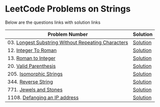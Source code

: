 # LeetCode Problems on Strings
Below are the questions links with solution links


|Problem Number|Solution|
|--------------|--------|
|03. [Longest Substring Without Repeating Characters](https://leetcode.com/problems/longest-substring-without-repeating-characters)|[Solution](https://github.com/HarshOza36/LeetCode_Problems/blob/main/String/P03%20-%20longestSubstrngWithoutRepeatingChars.py)|
|12. [Integer To Roman](https://leetcode.com/problems/integer-to-roman)|[Solution](https://github.com/HarshOza36/LeetCode_Problems/blob/main/String/P12%20-%20intergerToRoman.py)|
|13. [Roman to Integer](https://leetcode.com/problems/roman-to-integer)|[Solution](https://github.com/HarshOza36/LeetCode_Problems/blob/main/String/P13%20-%20romanToInteger.py)|
|20. [Valid Parenthesis](https://leetcode.com/problems/valid-parentheses)|[Solution](https://github.com/HarshOza36/LeetCode_Problems/blob/main/String/P20%20-%20validParenthesis.py)|
|205. [Isomorphic Strings](https://leetcode.com/problems/isomorphic-strings)|[Solution](https://github.com/HarshOza36/LeetCode_Problems/blob/main/String/P205%20-isomorphicString.py)|
|344. [Reverse String](https://leetcode.com/problems/reverse-string)|[Solution](https://github.com/HarshOza36/LeetCode_Problems/blob/main/String/P344%20-%20reverseString.py)|
|771. [Jewels and Stones](https://leetcode.com/problems/jewels-and-stones)|[Solution](https://github.com/HarshOza36/LeetCode_Problems/blob/main/String/P771%20-%20jewelsAndStones.py)|
|1108. [Defanging an IP address](https://leetcode.com/problems/defanging-an-ip-address)|[Solution](https://github.com/HarshOza36/LeetCode_Problems/blob/main/String/P1108%20-%20Defanging%20an%20IP%20address.py)|

